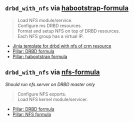 ``drbd_with_nfs`` via [habootstrap-formula](https://github.com/SUSE/habootstrap-formula.git)
-------------------
> Load NFS module/service.\
> Configure ms DRBD resources.\
> Format and setup NFS on top of DRBD resources.\
> Each NFS group has a virtual IP.


* [Jinja template for drbd with nfs of crm resource](./with_pacemaker/drbd_with_nfs_crm.j2)
* [Pillar: DRBD formula](./pillar.example.drbd)
* [Pillar: habootstrap formula](./with_pacemaker/pillar.example.cluster)


``drbd_with_nfs`` via [nfs-formula](https://github.com/saltstack-formulas/nfs-formula)
-------------------
*Should run nfs.server on DRBD master only*

> Configure NFS exports.\
> Load NFS kernel module/servicer.


* [Pillar: DRBD formula](./pillar.example.drbd)
* [Pillar: NFS formula](./without_pacemakerout/pillar.example.nfs)
